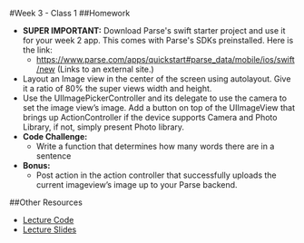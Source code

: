 #Week 3 - Class 1
##Homework
* **SUPER IMPORTANT:** Download Parse's swift starter project and use it for your week 2 app. This comes with Parse's SDKs preinstalled. Here is the link:
	* https://www.parse.com/apps/quickstart#parse_data/mobile/ios/swift/new (Links to an external site.)
* Layout an Image view in the center of the screen using autolayout. Give it a ratio of 80% the super views width and height.
* Use the UIImagePickerController and its delegate to use the camera to set the image view’s image. Add a button on top of the UIImageView that brings up ActionController if the device supports Camera and Photo Library, if not, simply present Photo library.
* **Code Challenge:** 
	* Write a function that determines how many words there are in a sentence
* **Bonus:**
	* Post action in the action controller that successfully uploads the current imageview’s image up to your Parse backend.

##Other Resources
* [Lecture Code](lecture-code/)
* [Lecture Slides](lecture-slides/)